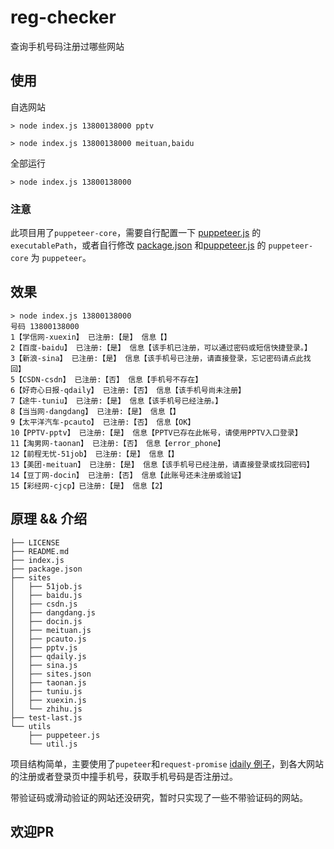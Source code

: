 # reg-checker
 查询手机号码注册过哪些网站

## 使用


自选网站
```
> node index.js 13800138000 pptv
```
```
> node index.js 13800138000 meituan,baidu
```

全部运行
```
> node index.js 13800138000
```
### 注意
此项目用了`puppeteer-core`，需要自行配置一下 [puppeteer.js](./utils/puppeteer.js) 的 `executablePath`，或者自行修改 [package.json](./package.json) 和[puppeteer.js](./utils/puppeteer.js) 的 `puppeteer-core` 为 `puppeteer`。

## 效果
```
> node index.js 13800138000
号码 13800138000
1【学信网-xuexin】 已注册:【是】 信息【】
2【百度-baidu】 已注册:【是】 信息【该手机已注册，可以通过密码或短信快捷登录。】
3【新浪-sina】 已注册:【是】 信息【该手机号已注册，请直接登录，忘记密码请点此找回】
5【CSDN-csdn】 已注册:【否】 信息【手机号不存在】
6【好奇心日报-qdaily】 已注册:【否】 信息【该手机号尚未注册】
7【途牛-tuniu】 已注册:【是】 信息【该手机号已经注册。】
8【当当网-dangdang】 已注册:【是】 信息【】
9【太平洋汽车-pcauto】 已注册:【否】 信息【OK】
10【PPTV-pptv】 已注册:【是】 信息【PPTV已存在此帐号，请使用PPTV入口登录】
11【淘男网-taonan】 已注册:【否】 信息【error_phone】
12【前程无忧-51job】 已注册:【是】 信息【】
13【美团-meituan】 已注册:【是】 信息【该手机号已经注册，请直接登录或找回密码】
14【豆丁网-docin】 已注册:【否】 信息【此账号还未注册或验证】
15【彩经网-cjcp】已注册:【是】 信息【2】
```

## 原理 && 介绍

```
├── LICENSE
├── README.md
├── index.js
├── package.json
├── sites
│   ├── 51job.js
│   ├── baidu.js
│   ├── csdn.js
│   ├── dangdang.js
│   ├── docin.js
│   ├── meituan.js
│   ├── pcauto.js
│   ├── pptv.js
│   ├── qdaily.js
│   ├── sina.js
│   ├── sites.json
│   ├── taonan.js
│   ├── tuniu.js
│   ├── xuexin.js
│   └── zhihu.js
├── test-last.js
└── utils
    ├── puppeteer.js
    └── util.js
```

项目结构简单，主要使用了`pupeteer`和`request-promise` [idaily 例子](./sites/qdaily.js)，到各大网站的注册或者登录页中撞手机号，获取手机号码是否注册过。

带验证码或滑动验证的网站还没研究，暂时只实现了一些不带验证码的网站。

## 欢迎PR
